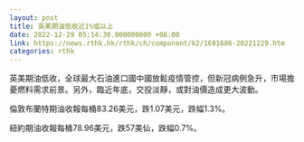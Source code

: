 ```yaml
---
layout: post
title: 英美期油低收近1%或以上
date: 2022-12-29 05:14:30.000000000 +08:00
link: https://news.rthk.hk/rthk/ch/component/k2/1681686-20221229.htm
categories: rthk
---
```


英美期油低收，全球最大石油進口國中國放鬆疫情管控，但新冠病例急升，市場擔憂燃料需求前景。另外，臨近年底，交投淡靜，或對油價造成更大波動。

倫敦布蘭特期油收報每桶83.26美元，跌1.07美元，跌幅1.3%。

紐約期油收報每桶78.96美元，跌57美仙，跌幅0.7%。
